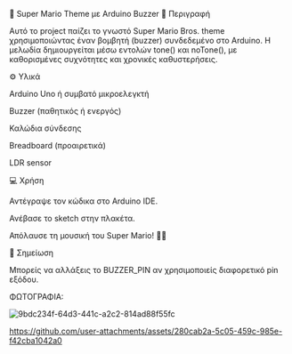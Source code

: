 🎵 Super Mario Theme με Arduino Buzzer
🧠 Περιγραφή

Αυτό το project παίζει το γνωστό Super Mario Bros. theme χρησιμοποιώντας έναν βομβητή (buzzer) συνδεδεμένο στο Arduino.
Η μελωδία δημιουργείται μέσω εντολών tone() και noTone(), με καθορισμένες συχνότητες και χρονικές καθυστερήσεις.

⚙️ Υλικά

Arduino Uno ή συμβατό μικροελεγκτή

Buzzer (παθητικός ή ενεργός)

Καλώδια σύνδεσης

Breadboard (προαιρετικά)

LDR sensor

💻 Χρήση

Αντέγραψε τον κώδικα στο Arduino IDE.

Ανέβασε το sketch στην πλακέτα.

Απόλαυσε τη μουσική του Super Mario! 🍄🎶

📄 Σημείωση

Μπορείς να αλλάξεις το BUZZER_PIN αν χρησιμοποιείς διαφορετικό pin εξόδου.

ΦΩΤΟΓΡΑΦΙΑ:

![9bdc234f-64d3-441c-a2c2-814ad88f55fc](https://github.com/user-attachments/assets/8632b555-d1c4-4ddd-8624-d200979e9ac8)



https://github.com/user-attachments/assets/280cab2a-5c05-459c-985e-f42cba1042a0

